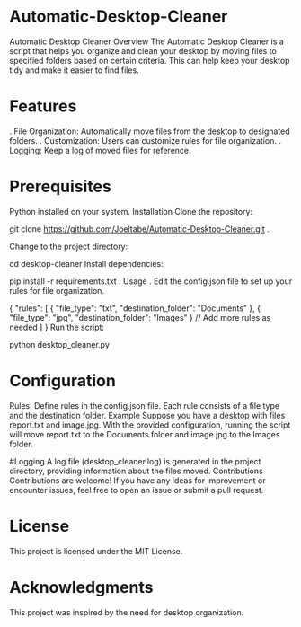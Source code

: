 # Automatic-Desktop-Cleaner
Automatic Desktop Cleaner Overview The Automatic Desktop Cleaner is a script that helps you organize and clean your desktop by moving files to specified folders based on certain criteria. This can help keep your desktop tidy and make it easier to find files.
# Features
. File Organization: Automatically move files from the desktop to designated folders.
. Customization: Users can customize rules for file organization.
. Logging: Keep a log of moved files for reference.

# Prerequisites
Python installed on your system.
Installation
Clone the repository:

git clone https://github.com/Joeltabe/Automatic-Desktop-Cleaner.git .

Change to the project directory:

cd desktop-cleaner
Install dependencies:

pip install -r requirements.txt .
Usage .
Edit the config.json file to set up your rules for file organization.

  {
    "rules": [
      {
        "file_type": "txt",
        "destination_folder": "Documents"
      },
      {
        "file_type": "jpg",
        "destination_folder": "Images"
      }
      // Add more rules as needed
    ]
  }
Run the script:

python desktop_cleaner.py
# Configuration
Rules: Define rules in the config.json file. Each rule consists of a file type and the destination folder.
Example
Suppose you have a desktop with files report.txt and image.jpg. With the provided configuration, running the script will move report.txt to the Documents folder and image.jpg to the Images folder.

#Logging
A log file (desktop_cleaner.log) is generated in the project directory, providing information about the files moved.
Contributions
Contributions are welcome! If you have any ideas for improvement or encounter issues, feel free to open an issue or submit a pull request.

# License
This project is licensed under the MIT License.

# Acknowledgments
This project was inspired by the need for desktop organization.
